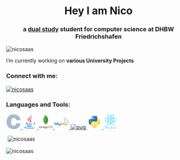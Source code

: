 <h1 align="center">Hey I am Nico</h1>
<h3 align="center">
  a <a href="https://www.dhbw.de/english/home" target="_blank" rel="noopener noreferrer">dual study</a> student for computer science at DHBW Friedrichshafen
</h3>


<p align="left"> <img src="https://komarev.com/ghpvc/?username=nicosaas&label=Profile%20views&color=0e75b6&style=flat" alt="nicosaas" /> </p>

I’m currently working on **various University Projects**

<h3 align="left">Connect with me:</h3>
<p align="left">
<a href="https://dev.to/nicosaas" target="blank"><img align="center" src="https://raw.githubusercontent.com/rahuldkjain/github-profile-readme-generator/master/src/images/icons/Social/devto.svg" alt="nicosaas" height="30" width="40" /></a>
</p>

<h3 align="left">Languages and Tools:</h3>
<p align="left"> <a href="https://www.cprogramming.com/" target="_blank" rel="noreferrer"> <img src="https://raw.githubusercontent.com/devicons/devicon/master/icons/c/c-original.svg" alt="c" width="40" height="40"/> </a> <a href="https://www.java.com" target="_blank" rel="noreferrer"> <img src="https://raw.githubusercontent.com/devicons/devicon/master/icons/java/java-original.svg" alt="java" width="40" height="40"/> </a> <a href="https://www.mongodb.com/" target="_blank" rel="noreferrer"> <img src="https://raw.githubusercontent.com/devicons/devicon/master/icons/mongodb/mongodb-original-wordmark.svg" alt="mongodb" width="40" height="40"/> </a> <a href="https://www.mysql.com/" target="_blank" rel="noreferrer"> <img src="https://raw.githubusercontent.com/devicons/devicon/master/icons/mysql/mysql-original-wordmark.svg" alt="mysql" width="40" height="40"/> </a> <a href="https://pugjs.org" target="_blank" rel="noreferrer"> <img src="https://cdn.worldvectorlogo.com/logos/pug.svg" alt="pug" width="40" height="40"/> </a> <a href="https://www.python.org" target="_blank" rel="noreferrer"> <img src="https://raw.githubusercontent.com/devicons/devicon/master/icons/python/python-original.svg" alt="python" width="40" height="40"/> </a> <a href="https://reactjs.org/" target="_blank" rel="noreferrer"> <img src="https://raw.githubusercontent.com/devicons/devicon/master/icons/react/react-original-wordmark.svg" alt="react" width="40" height="40"/> </a> </p>

<p>&nbsp;<img align="center" src="https://github-readme-stats.vercel.app/api?username=nicosaas&show_icons=true&locale=en" alt="nicosaas" /></p>

<p><img align="center" src="https://github-readme-streak-stats.herokuapp.com/?user=nicosaas&theme=dark" alt="nicosaas" /></p>
